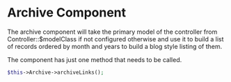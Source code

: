 Archive Component
=================

The archive component will take the primary model of the controller from Controller::$modelClass if not configured otherwise and use it to build a list of records ordered by month and years to build a blog style listing of them.

The component has just one method that needs to be called.

```php
$this->Archive->archiveLinks();
```